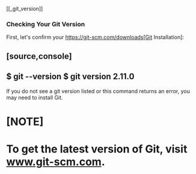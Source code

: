[[_git_version]]
### Checking Your Git Version

First, let's confirm your https://git-scm.com/downloads[Git Installation]:

[source,console]
----
$ git --version
$ git version 2.11.0
----

If you do not see a git version listed or this command returns an error, you may need to install Git.

[NOTE]
====
To get the latest version of Git, visit www.git-scm.com.
====
